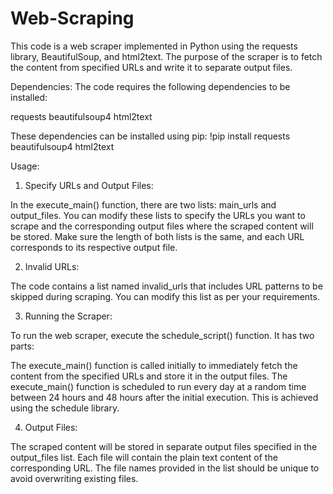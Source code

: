 # Web-Scraping

This code is a web scraper implemented in Python using the requests library, BeautifulSoup, and html2text. The purpose of the scraper is to fetch the content from specified URLs and write it to separate output files.

Dependencies:
The code requires the following dependencies to be installed:

requests
beautifulsoup4
html2text

These dependencies can be installed using pip:
!pip install requests beautifulsoup4 html2text

Usage:
1. Specify URLs and Output Files:

In the execute_main() function, there are two lists: main_urls and output_files. You can modify these lists to specify the URLs you want to scrape and the corresponding output files where the scraped content will be stored. Make sure the length of both lists is the same, and each URL corresponds to its respective output file.

2. Invalid URLs:

The code contains a list named invalid_urls that includes URL patterns to be skipped during scraping. You can modify this list as per your requirements.

3. Running the Scraper:

To run the web scraper, execute the schedule_script() function. It has two parts:

The execute_main() function is called initially to immediately fetch the content from the specified URLs and store it in the output files.
The execute_main() function is scheduled to run every day at a random time between 24 hours and 48 hours after the initial execution. This is achieved using the schedule library.

4. Output Files:

The scraped content will be stored in separate output files specified in the output_files list. Each file will contain the plain text content of the corresponding URL. The file names provided in the list should be unique to avoid overwriting existing files.


